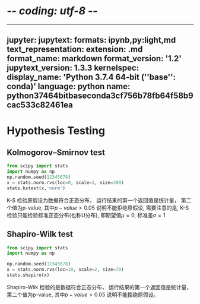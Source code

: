 # -*- coding: utf-8 -*-
---
jupyter:
  jupytext:
    formats: ipynb,py:light,md
    text_representation:
      extension: .md
      format_name: markdown
      format_version: '1.2'
      jupytext_version: 1.3.3
  kernelspec:
    display_name: 'Python 3.7.4 64-bit (''base'': conda)'
    language: python
    name: python37464bitbaseconda3cf756b78fb64f58b9cac533c82461ea
---

# Hypothesis Testing


## Kolmogorov–Smirnov test

```python
from scipy import stats
import numpy as np
np.random.seed(12345678)
x = stats.norm.rvs(loc=0, scale=1, size=300)
stats.kstest(x,'norm')
```

K-S 检验原假设为数据符合正态分布，
运行结果的第一个返回值是统计量，
第二个值为p-value,
其中$p-value > 0.05$ 说明不能拒绝原假设,
需要注意的是,
K-S 检验只能检验标准正态分布(也称U分布),
即期望值$\mu=0$,
标准差$\sigma=1$


## Shapiro-Wilk test

```python
from scipy import stats
import numpy as np

np.random.seed(12345678)
x = stats.norm.rvs(loc=10, scale=2, size=70)
stats.shapiro(x)
```

Shapiro-Wilk 检验的是数据符合正态分布，
运行结果的第一个返回值是统计量，
第二个值为p-value,
其中$p-value > 0.05$ 说明不能拒绝原假设。
